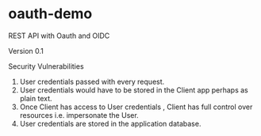 # oauth-demo
REST API with Oauth and OIDC

Version 0.1 

Security Vulnerabilities

1. User credentials passed with every request.
2. User credentials would have to be stored in the Client app perhaps as plain text.
3. Once Client has access to User credentials , Client has full control over resources i.e. impersonate the User.
4. User credentials are stored in the application database.

